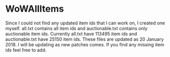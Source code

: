# WoWAllItems
Since I could not find any updated item ids that I can work on, I created one myself. all.txt contains all item ids and auctionable.txt contains only auctionable item ids. Currently all.txt have 113495 item ids and auctionable.txt have 25150 item ids. These files are updated as 20 January 2018. I will be updating as new patches comes. If you find any missing item ids feel free to add.
